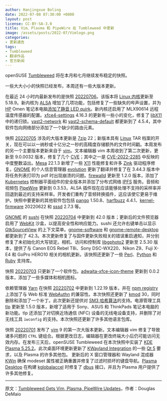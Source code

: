 ```yaml
---
author: Hanjingxue Boling
date: 2022-07-08 07:30:00 +0800
layout: post
license: CC-BY-SA-3.0
title: Vim、Plasma 和 PipeWire 在 Tumbleweed 中更新
image: /assets/posts/2022-07/Vimlogo.png
categories:
- 更新通告
tags:
- Tumbleweed
- 翻译作品
- 官方新闻
---
```


openSUSE [Tumbleweed](https://get.opensuse.org/tumbleweed/) 将在本月和七月继续发布稳定的快照。

一些大大小小的快照已经发布，本周还有一些大版本更新。

在最近 24 小时内最新发布的是快照 [20220706](https://lists.opensuse.org/archives/list/factory@lists.opensuse.org/thread/NWPAORP4NQB5YRSUZFT6XFGHQQEBCTMO/)。该版本将 [Linux 内核](https://www.kernel.org/)更新至 5.18.9。新内核为 [ALSA](https://en.wikipedia.org/wiki/Advanced_Linux_Sound_Architecture) 增加了几项功能，包括修复了一些缺失的哔声设置，并为 [HP](https://www.hp.com/) Omen 笔记本电脑[添加了静音 LED quirk](https://patchwork.kernel.org/project/alsa-devel/patch/1406022137-7363-1-git-send-email-david.henningsson@canonical.com/)。新内核还启用了 MLX90614 远程温度传感器的配置。[xfce4-settings](https://www.xfce.org/) 4.16.3 的更新有一些小的变化，修复了 [libX11](https://www.x.org/wiki/) 中的递归锁。[yast2-network](https://github.com/yast/yast-network) 和 [yast2-schema-default](https://github.com/yast/yast-schema) 都更新到了 4.5.4，其中软件包向网络部分添加了一个缺少的路由元素。

快照 [20220705](https://lists.opensuse.org/archives/list/factory@lists.opensuse.org/thread/W4WGFUTZ6TV3PR2HD76GUWM5RPOZDV3W/) 涉及的大版本更新是 [7zip](https://www.7-zip.org/) 22；新版本具有 [Linux](https://www.kernel.org/) TAR 档案的开关，现在可以以一纳秒或十亿分之一秒的高精度存储额外的文件时间戳。本周发布的另一个主要版本更新来自于 [vim](https://www.vim.org/)。文本编辑器 vim 本周收到了第二次更新，更新至 9.0.0032 版本，修复了几个 [CVE](https://en.wikipedia.org/wiki/Common_Vulnerabilities_and_Exposures)；其中之一是 [CVE-2022-2285](https://www.suse.com/de-de/security/cve/CVE-2022-2285.html) 中反映的中度整数溢出。[Mesa](https://www.mesa3d.org/) 22.1.3 新增了一些 [X11](https://en.wikipedia.org/wiki/X_Window_System) 性能修复和许多 [Zink](https://docs.mesa3d.org/drivers/zink.html) 驱动程序修复。[GNOME](https://www.gnome.org/) 的个人信息管理器 [evolution](https://wiki.gnome.org/Apps/Evolution) 更新了翻译并修复了在 3.44.3 版本中将任务列表打印为 pdf 时出现崩溃的问题。[firewalld](https://firewalld.org/) 更新至 1.2.0 版本，添加了 [Kubernetes](https://kubernetes.io/) 控制器平面组件的安全版本并添加了分布式网络 [IPFS](https://ipfs.io/) 服务。音频和视频包 [PipeWire](https://pipewire.org/) 更新到 0.3.53，ALSA 插件现在应该能够处理不支持的采样率并回退到最近的支持采样率。开发者们重构了音频转换插件，这应该使它更易于维护。快照中要更新的其他软件包包括 [pango](https://pango.gnome.org/) 1.50.8、[harfbuzz](https://github.com/harfbuzz/harfbuzz) 4.4.1、[kernel-firmware](https://www.kernel.org/) 20220622 和 [sssd](https://sssd.io/) 2.7.3 等。

[GNOME](https://www.gnome.org/) 的 [sushi](https://gitlab.gnome.org/GNOME/sushi) 在快照 [20220704](https://lists.opensuse.org/archives/list/factory@lists.opensuse.org/thread/GRODNGY52L2FQIEMEZC76XL7LWHPRZDJ/) 中更新到 42.0 版本；更新后的文件预览器启用了 [WebKit](https://webkitgtk.org/) 沙盒，以提高安全性和响应能力。sushi 还允许右键单击以显示 [GtkSourceView](https://wiki.gnome.org/Projects/GtkSourceView) 的上下文菜单。[gnome-software](https://gitlab.gnome.org/GNOME/gnome-software) 和 [gnome-remote-desktop](https://gitlab.gnome.org/GNOME/gnome-remote-desktop) 都更新到了 42.3。本次更新修复了与固件更新失败相关的错误重启通知，并分别修复了未初始化的大写锁定。相机、访问和控制库 [libgphoto2](https://github.com/gphoto/libgphoto2) 更新至 2.5.30 版本，提供了与 Canon EOS Rebel T8i、Sony DSC-WX220、Nikon Z9、Fuji X-E4 和 GoPro HERO10 相关的相机更新。该快照还更新了一些 [Perl](https://www.perl.org/)、[Python](https://www.python.org/) 和 [Ruby](https://www.ruby-lang.org/en/) 支持库。

快照 [20220703](https://lists.opensuse.org/archives/list/factory@lists.opensuse.org/thread/XRFO7GVHUCIQKH4ADQIH3IENBQJR4C6M/) 只更新了一个软件包。[adwaita-xfce-icon-theme](https://github.com/hrdwrrsk/adwaita-xfce-icon-theme) 更新到 0.0.2 版本，添加了一些多媒体和相机图标。

依赖管理器 [Yarn](https://yarnpkg.com/) 在快照 [20220702](https://lists.opensuse.org/archives/list/factory@lists.opensuse.org/thread/7GQCS7HIQAYPYAARBTQ4SANX57JPKAQJ/) 中更新到 1.22.19 版本，并在 [npm registry](https://www.npmjs.com/) 上添加了与 Web 标准 [WebAuthn](https://webauthn.io/) 的兼容性。本次快照还更新了 [kmod](https://github.com/kmod-project/kmod) 30，同时删除和添加了一个补丁。此次更新还提供对 [SM3 哈希算法](https://en.wikipedia.org/wiki/SM3_(hash_function))的支持。电源管理工具 [tlp](https://github.com/linrunner/TLP) 更新至 1.5.0 版本，新增了适用于 Sony、ASUS 和 ThinkPads 笔记本电脑的新功能。tlp 还添加了对切换近场通信 (NFC) 设备的无线电设备支持，并删除了对无线工具 `iwconfig` 的支持。本次快照还更新了许多其他语言包库。

快照 [20220701](https://lists.opensuse.org/archives/list/factory@lists.opensuse.org/thread/T6VL27U6RR5APKS6PZPQRZ27KMYCDSHX/) 发布了 [vim](https://www.vim.org/) 9 的第一次大版本更新。文本编辑器 vim 修复了导致诸多问题的 `CTRL` 键组合。根据更改日志，编辑器在更改终端大小后仍可能访问无效内存。在发布三天后，openSUSE Tumbleweed 在本次快照中实装了 [KDE](https://kde.org/) [Plasma 5.25.2](https://kde.org/announcements/plasma/5/5.25.2/)。此次桌面环境更新更新了 [KWayland Integration](https://invent.kde.org/plasma/kwayland-integration) 的一些 [Qt 5](https://www.qt.io/) 要求，以及 Plasma 的许多其他包。 更新后的 X 窗口管理器和 Wayland 混成器 [KWin](https://invent.kde.org/plasma/kwin) 确保 modeset 属性被正确重置并修复了过滤时损坏的键盘导航。[Plasma Desktop](https://invent.kde.org/plasma/plasma-desktop) 在构建 [kglobalaccel](https://api.kde.org/frameworks/kglobalaccel/html/index.html) 时修复了 [dbus](https://www.freedesktop.org/wiki/Software/dbus/) 接口，并且为 Plasma 用户提供了许多其他修复。

------

原文：[Tumbleweed Gets Vim, Plasma, PipeWire Updates](https://news.opensuse.org/2022/07/08/tw-gets-vim-plasma-pipewire-updates/)，作者：Douglas DeMaio